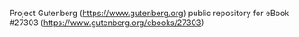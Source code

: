 Project Gutenberg (https://www.gutenberg.org) public repository for eBook #27303 (https://www.gutenberg.org/ebooks/27303)
